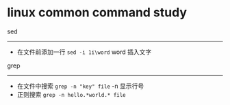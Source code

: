 linux common command study
====

sed
____
* 在文件前添加一行 `sed -i 1i\word` word 插入文字

grep
____
* 在文件中搜索 `grep -n "key" file` -n 显示行号
* 正则搜索  `grep -n hello.*world.* file` 
